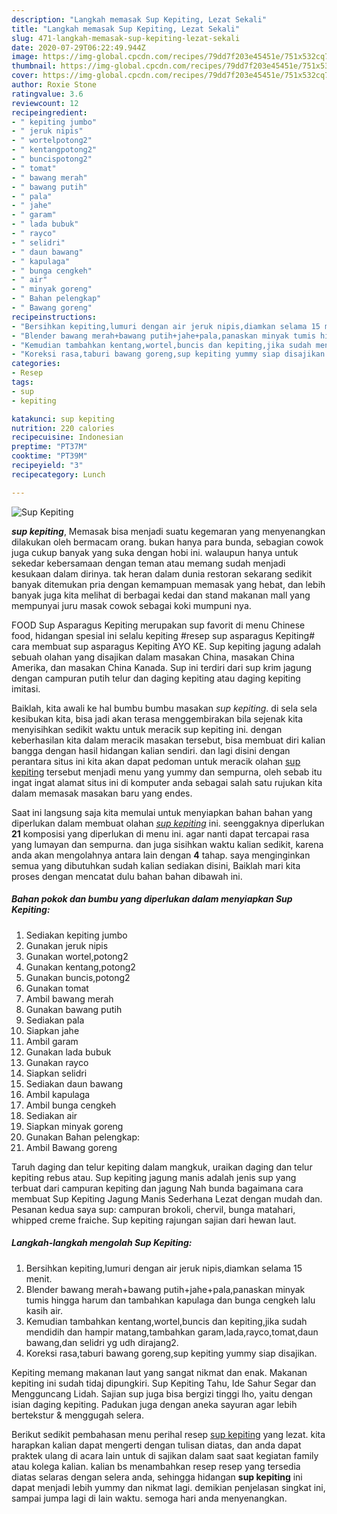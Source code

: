 ```yaml
---
description: "Langkah memasak Sup Kepiting, Lezat Sekali"
title: "Langkah memasak Sup Kepiting, Lezat Sekali"
slug: 471-langkah-memasak-sup-kepiting-lezat-sekali
date: 2020-07-29T06:22:49.944Z
image: https://img-global.cpcdn.com/recipes/79dd7f203e45451e/751x532cq70/sup-kepiting-foto-resep-utama.jpg
thumbnail: https://img-global.cpcdn.com/recipes/79dd7f203e45451e/751x532cq70/sup-kepiting-foto-resep-utama.jpg
cover: https://img-global.cpcdn.com/recipes/79dd7f203e45451e/751x532cq70/sup-kepiting-foto-resep-utama.jpg
author: Roxie Stone
ratingvalue: 3.6
reviewcount: 12
recipeingredient:
- " kepiting jumbo"
- " jeruk nipis"
- " wortelpotong2"
- " kentangpotong2"
- " buncispotong2"
- " tomat"
- " bawang merah"
- " bawang putih"
- " pala"
- " jahe"
- " garam"
- " lada bubuk"
- " rayco"
- " selidri"
- " daun bawang"
- " kapulaga"
- " bunga cengkeh"
- " air"
- " minyak goreng"
- " Bahan pelengkap"
- " Bawang goreng"
recipeinstructions:
- "Bersihkan kepiting,lumuri dengan air jeruk nipis,diamkan selama 15 menit."
- "Blender bawang merah+bawang putih+jahe+pala,panaskan minyak tumis hingga harum dan tambahkan kapulaga dan bunga cengkeh lalu kasih air."
- "Kemudian tambahkan kentang,wortel,buncis dan kepiting,jika sudah mendidih dan hampir matang,tambahkan garam,lada,rayco,tomat,daun bawang,dan selidri yg udh dirajang2."
- "Koreksi rasa,taburi bawang goreng,sup kepiting yummy siap disajikan."
categories:
- Resep
tags:
- sup
- kepiting

katakunci: sup kepiting 
nutrition: 220 calories
recipecuisine: Indonesian
preptime: "PT37M"
cooktime: "PT39M"
recipeyield: "3"
recipecategory: Lunch

---
```



![Sup Kepiting](https://img-global.cpcdn.com/recipes/79dd7f203e45451e/751x532cq70/sup-kepiting-foto-resep-utama.jpg)

<b><i>sup kepiting</i></b>, Memasak bisa menjadi suatu kegemaran yang menyenangkan dilakukan oleh bermacam orang. bukan hanya para bunda, sebagian cowok juga cukup banyak yang suka dengan hobi ini. walaupun hanya untuk sekedar kebersamaan dengan teman atau memang sudah menjadi kesukaan dalam dirinya. tak heran dalam dunia restoran sekarang sedikit banyak ditemukan pria dengan kemampuan memasak yang hebat, dan lebih banyak juga kita melihat di berbagai kedai dan stand makanan mall yang mempunyai juru masak cowok sebagai koki mumpuni nya.

FOOD Sup Asparagus Kepiting merupakan sup favorit di menu Chinese food, hidangan spesial ini selalu kepiting #resep sup asparagus Kepiting# cara membuat sup asparagus Kepiting AYO KE. Sup kepiting jagung adalah sebuah olahan yang disajikan dalam masakan China, masakan China Amerika, dan masakan China Kanada. Sup ini terdiri dari sup krim jagung dengan campuran putih telur dan daging kepiting atau daging kepiting imitasi.

Baiklah, kita awali ke hal bumbu bumbu masakan <i>sup kepiting</i>. di sela sela kesibukan kita, bisa jadi akan terasa menggembirakan bila sejenak kita menyisihkan sedikit waktu untuk meracik sup kepiting ini. dengan keberhasilan kita dalam meracik masakan tersebut, bisa membuat diri kalian bangga dengan hasil hidangan kalian sendiri. dan lagi disini dengan perantara situs ini kita akan dapat pedoman untuk meracik olahan <u>sup kepiting</u> tersebut menjadi menu yang yummy dan sempurna, oleh sebab itu ingat ingat alamat situs ini di komputer anda sebagai salah satu rujukan kita dalam memasak masakan baru yang endes.


Saat ini langsung saja kita memulai untuk menyiapkan bahan bahan yang diperlukan dalam membuat olahan <u><i>sup kepiting</i></u> ini. seenggaknya diperlukan <b>21</b> komposisi yang diperlukan di menu ini. agar nanti dapat tercapai rasa yang lumayan dan sempurna. dan juga sisihkan waktu kalian sedikit, karena anda akan mengolahnya antara lain dengan <b>4</b> tahap. saya menginginkan semua yang dibutuhkan sudah kalian sediakan disini, Baiklah mari kita proses dengan mencatat dulu bahan bahan dibawah ini.

<!--inarticleads1-->

##### Bahan pokok dan bumbu yang diperlukan dalam menyiapkan Sup Kepiting:

1. Sediakan  kepiting jumbo
1. Gunakan  jeruk nipis
1. Gunakan  wortel,potong2
1. Gunakan  kentang,potong2
1. Gunakan  buncis,potong2
1. Gunakan  tomat
1. Ambil  bawang merah
1. Gunakan  bawang putih
1. Sediakan  pala
1. Siapkan  jahe
1. Ambil  garam
1. Gunakan  lada bubuk
1. Gunakan  rayco
1. Siapkan  selidri
1. Sediakan  daun bawang
1. Ambil  kapulaga
1. Ambil  bunga cengkeh
1. Sediakan  air
1. Siapkan  minyak goreng
1. Gunakan  Bahan pelengkap:
1. Ambil  Bawang goreng


Taruh daging dan telur kepiting dalam mangkuk, uraikan daging dan telur kepiting rebus atau. Sup kepiting jagung manis adalah jenis sup yang terbuat dari campuran kepiting dan jagung Nah bunda bagaimana cara membuat Sup Kepiting Jagung Manis Sederhana Lezat dengan mudah dan. Pesanan kedua saya sup: campuran brokoli, chervil, bunga matahari, whipped creme fraiche. Sup kepiting rajungan sajian dari hewan laut. 

<!--inarticleads2-->

##### Langkah-langkah mengolah Sup Kepiting:

1. Bersihkan kepiting,lumuri dengan air jeruk nipis,diamkan selama 15 menit.
1. Blender bawang merah+bawang putih+jahe+pala,panaskan minyak tumis hingga harum dan tambahkan kapulaga dan bunga cengkeh lalu kasih air.
1. Kemudian tambahkan kentang,wortel,buncis dan kepiting,jika sudah mendidih dan hampir matang,tambahkan garam,lada,rayco,tomat,daun bawang,dan selidri yg udh dirajang2.
1. Koreksi rasa,taburi bawang goreng,sup kepiting yummy siap disajikan.


Kepiting memang makanan laut yang sangat nikmat dan enak. Makanan kepiting ini sudah tidaj dipungkiri. Sup Kepiting Tahu, Ide Sahur Segar dan Mengguncang Lidah. Sajian sup juga bisa bergizi tinggi lho, yaitu dengan isian daging kepiting. Padukan juga dengan aneka sayuran agar lebih bertekstur &amp; menggugah selera. 

Berikut sedikit pembahasan menu perihal resep <u>sup kepiting</u> yang lezat. kita harapkan kalian dapat mengerti dengan tulisan diatas, dan anda dapat praktek ulang di acara lain untuk di sajikan dalam saat saat kegiatan family atau kolega kalian. kalian bs menambahkan resep resep yang tersedia diatas selaras dengan selera anda, sehingga hidangan <b>sup kepiting</b> ini dapat menjadi lebih yummy dan nikmat lagi. demikian penjelasan singkat ini, sampai jumpa lagi di lain waktu. semoga hari anda menyenangkan.
